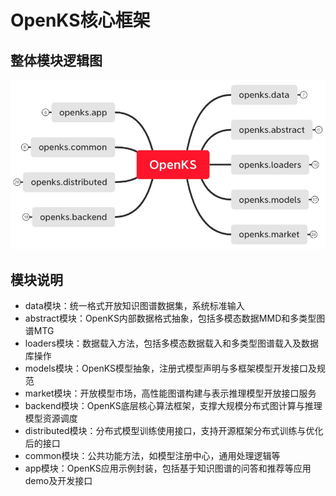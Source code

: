 # OpenKS核心框架

## 整体模块逻辑图
![openks](../docs/pics/openks.jpg)

## 模块说明

* data模块：统一格式开放知识图谱数据集，系统标准输入
* abstract模块：OpenKS内部数据格式抽象，包括多模态数据MMD和多类型图谱MTG
* loaders模块：数据载入方法，包括多模态数据载入和多类型图谱载入及数据库操作
* models模块：OpenKS模型抽象，注册式模型声明与多框架模型开发接口及规范
* market模块：开放模型市场，高性能图谱构建与表示推理模型开放接口服务
* backend模块：OpenKS底层核心算法框架，支撑大规模分布式图计算与推理模型资源调度
* distributed模块：分布式模型训练使用接口，支持开源框架分布式训练与优化后的接口
* common模块：公共功能方法，如模型注册中心，通用处理逻辑等
* app模块：OpenKS应用示例封装，包括基于知识图谱的问答和推荐等应用demo及开发接口